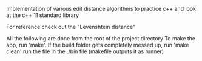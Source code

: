 Implementation of various edit distance algorithms to practice c++ and look at
the c++ 11 standard library

For reference check out the "Levenshtein distance"


All the following are done from the root of the project directory
To make the app, run 'make'.
If the build folder gets completely messed up, run 'make clean'
run the file in the ./bin file (makefile outputs it as runner)
